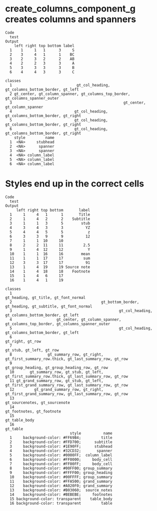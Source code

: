 # create_columns_component_g creates columns and spanners

    Code
      test
    Output
        left right top bottom label
      1    1     1   1      3     S
      2    3     4   1      1    BC
      3    2     3   2      2    AB
      4    2     2   3      3     A
      5    3     3   3      3     B
      6    4     4   3      3     C
                                                                              classes
      1                             gt_col_heading, gt_columns_bottom_border, gt_left
      2 gt_center, gt_column_spanner, gt_columns_top_border, gt_columns_spanner_outer
      3                                                  gt_center, gt_column_spanner
      4                            gt_col_heading, gt_columns_bottom_border, gt_right
      5                            gt_col_heading, gt_columns_bottom_border, gt_right
      6                            gt_col_heading, gt_columns_bottom_border, gt_right
        style         name
      1  <NA>     stubhead
      2  <NA>      spanner
      3  <NA>      spanner
      4  <NA> column_label
      5  <NA> column_label
      6  <NA> column_label

# Styles end up in the correct cells

    Code
      test
    Output
         left right top bottom       label
      1     1     4   1      1       Title
      2     1     4   2      2    Subtitle
      3     1     1   3      5        stub
      4     3     4   3      3          YZ
      5     4     4   5      5           z
      6     3     3   9      9          12
      7     1     1  10     10            
      8     2     2  11     11         2.5
      9     1     4  12     12           Y
      10    1     1  16     16        mean
      11    1     1  17     17         sum
      12    3     3  17     17          91
      13    1     4  19     19 Source note
      14    1     4  18     18    Footnote
      15    1     4   6     17            
      16    1     4   1     19            
                                                                                                 classes
      1                                                             gt_heading, gt_title, gt_font_normal
      2                                        gt_bottom_border, gt_heading, gt_subtitle, gt_font_normal
      3                                                gt_col_heading, gt_columns_bottom_border, gt_left
      4                    gt_center, gt_column_spanner, gt_columns_top_border, gt_columns_spanner_outer
      5                                                gt_col_heading, gt_columns_bottom_border, gt_left
      6                                                                                 gt_right, gt_row
      7                                                                         gt_stub, gt_left, gt_row
      8                gt_summary_row, gt_right, gt_first_summary_row.thick, gt_last_summary_row, gt_row
      9                                                   gt_group_heading, gt_group_heading_row, gt_row
      10       gt_summary_row, gt_stub, gt_left, gt_first_summary_row.thick, gt_last_summary_row, gt_row
      11 gt_grand_summary_row, gt_stub, gt_left, gt_first_grand_summary_row, gt_last_summary_row, gt_row
      12         gt_grand_summary_row, gt_right, gt_first_grand_summary_row, gt_last_summary_row, gt_row
      13                                                                   gt_sourcenotes, gt_sourcenote
      14                                                                       gt_footnotes, gt_footnote
      15                                                                                   gt_table_body
      16                                                                                        gt_table
                                 style          name
      1     background-color: #FF69B4;         title
      2     background-color: #FFD700;      subtitle
      3     background-color: #1E90FF;      stubhead
      4     background-color: #32CD32;       spanner
      5     background-color: #0000FF;  column_label
      6     background-color: #FF0000;     body_cell
      7     background-color: #FF00FF;     body_cell
      8     background-color: #00FF00; group_summary
      9     background-color: #FFFF00; group_heading
      10    background-color: #00FFFF; group_summary
      11    background-color: #FFA500; grand_summary
      12    background-color: #A020F0; grand_summary
      13    background-color: #B03060;  source_notes
      14    background-color: #BEBEBE;     footnotes
      15 background-color: transparent    table_body
      16 background-color: transparent         table

